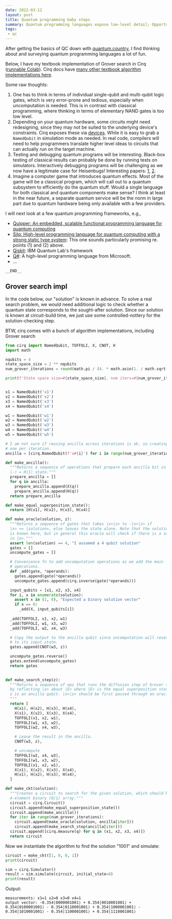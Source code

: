 ```yaml
---
date: 2022-03-12
layout: post
title: Quantum programming baby steps
summary: Quantum programming languages expose low-level detail; Opportunities abound for abstractions
tags:
 - qc
---
```


After getting the basics of QC down with
[quantum.country](https://quantum.country/), I find thinking about and surveying
quantum programming languages a lot of fun.

Below, I have my textbook implementation of Grover search in Cirq ([runnable
Colab](https://colab.research.google.com/drive/1pg6MhRkOze27EDY6TiIfJVa0JHOUmZ1T?usp=sharing)).
Cirq docs have [many other textbook algorithm implementations
here](https://quantumai.google/cirq/tutorials/educators/textbook_algorithms).

Some raw thoughts:

1. One has to think in terms of individual single-qubit and multi-qubit logic
gates, which is very error-prone and tedious, especially when uncomputation is
needed. This is in contrast with classical programming, where thinking in terms
of elementary NAND gates is too low level.
2. Depending on your quantum hardware, some circuits might need redesigning,
since they may not be suited to the underlying device's constraints. Cirq
exposes these via [devices](https://quantumai.google/cirq/devices). While it is
easy to grab a `NamedQubit` in simulation mode as needed. In real code,
compilers will need to help programmers translate higher level ideas to circuits
that can actually run on the target machine.
3. Testing and debugging quantum programs will be interesting. Black-box testing
of classical results can probably be done by running tests on simulators.
Interactively debugging programs will be challenging as we now have a legitimate
case for Heisenbugs!  Interesting papers: [1](https://arxiv.org/abs/1812.09261),
[2](https://blog.sigplan.org/2020/12/21/how-to-test-a-quantum-program/).
4. Imagine a computer game that introduces quantum effects. Most of the game
will be a classical program, which will call out to a quantum subsystem to
efficiently do the quantum stuff. Would a single language for both classical and
quantum components make sense? I think at least in the near future, a separate
quantum service will be the norm in large part due to quantum hardware being
only available with a few providers.

I will next look at a few quantum programming frameworks, e.g.,

* [Quipper: An embedded, scalable functional programming language for quantum computing](https://hackage.haskell.org/package/quipper-0.8.1)
* [Silq: High-level programming language for quantum computing with a strong static type system](https://silq.ethz.ch/): This one sounds particularly promising re. points (1) and (2) above.
* [Qiskit](https://qiskit.org/): IBM Quantum Lab's framework
* [Q#](https://azure.microsoft.com/en-us/resources/development-kit/quantum-computing/#overview): A high-level programming language from Microsoft.
* ...

`__END__`

## Grover search impl

In the code below, our "solution" is known in advance. To solve a real search
problem, we would need additional logic to check whether a quantum state
corresponds to the sought-after solution. Since our solution is known at
circuit-build time, we just use some controlled-nottery for the
solution-checking step.

BTW, cirq comes with a bunch of algorithm implementations, including Grover search

```python
from cirq import NamedQubit, TOFFOLI, X, CNOT, H
import math

nqubits = 4
state_space_size = 2 ** nqubits
num_grover_iterations = round(math.pi / (4. * math.asin(1. / math.sqrt(state_space_size))) - 0.5)

print(f'State space size=#{state_space_size}, num iters=#{num_grover_iterations}')


x1 = NamedQubit('x1')
x2 = NamedQubit('x2')
x3 = NamedQubit('x3')
x4 = NamedQubit('x4')

w1 = NamedQubit('w1')
w2 = NamedQubit('w2')
w3 = NamedQubit('w3')
w4 = NamedQubit('w4')
w5 = NamedQubit('w5')

# I am not sure if reusing ancilla across iterations is ok, so creating
# one per iteration.
ancilla = [cirq.NamedQubit(f'a#{i}') for i in range(num_grover_iterations)]

def make_ancilla():
  """Returns a sequence of operations that prepare each ancilla bit in the
  |-⟩ = H|1⟩ state."""
  prepare_ancilla = []
  for q in ancilla:
    prepare_ancilla.append(X(q))
    prepare_ancilla.append(H(q))
  return prepare_ancilla

def make_equal_superposition_state():
  return [H(x1), H(x2), H(x3), H(x4)]

def make_oracle(solution, z):
  """Returns a sequence of gates that takes |x>|z> to -|x>|z> if
  |x> == |solution>, else leaves the state alone. Note that the solution
  is known here, but in general this oracle will check if there is a solution
  in |x>."""
  assert len(solution) == 4, "I assumed a 4 qubit solution"
  gates = []
  uncompute_gates = []

  # Convenience fn to add uncomputation operations as we add the main
  # operations.
  def _add(gate, *operands):
    gates.append(gate(*operands))
    uncompute_gates.append(cirq.inverse(gate(*operands)))

  input_qubits = [x1, x2, x3, x4]
  for i, x in enumerate(solution):
    assert x in (1, 0), "Expected a binary solution vector"
    if x == 0:
      _add(X, input_qubits[i])
  
  _add(TOFFOLI, x1, x2, w1)
  _add(TOFFOLI, w1, x3, w2)
  _add(TOFFOLI, w2, x4, w3)

  # Copy the output to the ancilla qubit since uncomputation will reset w3
  # to its input state.
  gates.append(CNOT(w3, z))

  uncompute_gates.reverse()
  gates.extend(uncompute_gates)
  return gates
  

def make_search_step(z):
  """Returns a sequence of ops that runs the diffusion step of Grover search
  by reflecting |x> about |E> where |E> is the equal superposition state.
  z is an ancilla qubit. |x>|z> should be first passed through an oracle step.
  """
  return [   
    H(x1), H(x2), H(x3), H(x4),
    X(x1), X(x2), X(x3), X(x4),
    TOFFOLI(x1, x2, w1),
    TOFFOLI(w1, x3, w2),
    TOFFOLI(w2, x4, w3),

    # Leave the result in the ancilla.
    CNOT(w3, z),

    # uncompute
    TOFFOLI(w2, x4, w3),
    TOFFOLI(w1, x3, w2),
    TOFFOLI(x1, x2, w1),
    X(x1), X(x2), X(x3), X(x4),
    H(x1), H(x2), H(x3), H(x4),
  ]

def make_ckt(solution):
  """Creates a circuit to search for the given solution, which should be a
  4-element binary (0/1) array."""
  circuit = cirq.Circuit()
  circuit.append(make_equal_superposition_state())
  circuit.append(make_ancilla())
  for iter in range(num_grover_iterations):
    circuit.append(make_oracle(solution, ancilla[iter]))
    circuit.append(make_search_step(ancilla[iter]))
  circuit.append([cirq.measure(q) for q in (x1, x2, x3, x4)])
  return circuit
```

Now we instantiate the algorithm to find the solution "1001" and simulate:

```python
circuit = make_ckt([1, 0, 0, 1])
print(circuit)

sim = cirq.Simulator()
result = sim.simulate(circuit, initial_state=0)
print(result)
```

Output:

```
measurements: x1=1 x2=0 x3=0 x4=1
output vector: -0.354|0000001001⟩ + 0.354|0010001001⟩ + 0.354|0100001001⟩ - 0.354|0110001001⟩ + 0.354|1000001001⟩ - 0.354|1010001001⟩ - 0.354|1100001001⟩ + 0.354|1110001001⟩
```